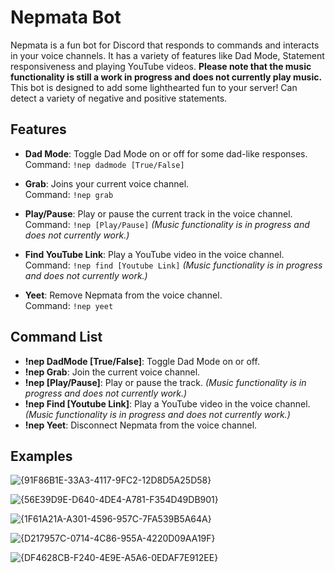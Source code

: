 # Nepmata Bot

Nepmata is a fun bot for Discord that responds to commands and interacts in your voice channels. It has a variety of features like Dad Mode, Statement responsiveness and playing YouTube videos. **Please note that the music functionality is still a work in progress and does not currently play music.** This bot is designed to add some lighthearted fun to your server! Can detect a variety of negative and positive statements.

## Features

- **Dad Mode**: Toggle Dad Mode on or off for some dad-like responses.  
  Command: `!nep dadmode [True/False]`

- **Grab**: Joins your current voice channel.  
  Command: `!nep grab`

- **Play/Pause**: Play or pause the current track in the voice channel.  
  Command: `!nep [Play/Pause]` *(Music functionality is in progress and does not currently work.)*

- **Find YouTube Link**: Play a YouTube video in the voice channel.  
  Command: `!nep find [Youtube Link]` *(Music functionality is in progress and does not currently work.)*

- **Yeet**: Remove Nepmata from the voice channel.  
  Command: `!nep yeet`

## Command List

- **!nep DadMode [True/False]**: Toggle Dad Mode on or off.  
- **!nep Grab**: Join the current voice channel.  
- **!nep [Play/Pause]**: Play or pause the track. *(Music functionality is in progress and does not currently work.)*
- **!nep Find [Youtube Link]**: Play a YouTube video in the voice channel. *(Music functionality is in progress and does not currently work.)*
- **!nep Yeet**: Disconnect Nepmata from the voice channel.

## Examples

![{91F86B1E-33A3-4117-9FC2-12D8D5A25D58}](https://github.com/user-attachments/assets/f97aff6a-89f4-4fa2-b086-f1a13c870d01)

![{56E39D9E-D640-4DE4-A781-F354D49DB901}](https://github.com/user-attachments/assets/a39b347c-3c98-4880-a054-3fa3311aa5bc)

![{1F61A21A-A301-4596-957C-7FA539B5A64A}](https://github.com/user-attachments/assets/17057658-c2b9-483a-b8a5-73e1baac89ff)

![{D217957C-0714-4C86-955A-4220D09AA19F}](https://github.com/user-attachments/assets/9aac999e-477a-49c1-bd0a-2568f81da43a)

![{DF4628CB-F240-4E9E-A5A6-0EDAF7E912EE}](https://github.com/user-attachments/assets/c2d9bb45-cdc8-48ff-8dea-a9fe25c41f26)





